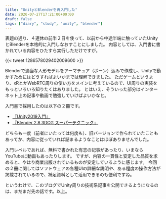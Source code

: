 ```yaml
---
title: "UnityとBlenderを再入門した"
date: 2020-07-27T17:21:00+09:00
draft: false
tags: ["diary", "study", "unity", "blender"]
---
```


表題の通り、４連休の前半２日を使って、以前から中途半端に触っていたUnityとBlenderを本格的に入門しなおすことにしました。
内容としては、入門書に書かれている内容をひたすら実行しただけですが。

{{< tweet 1286578029402009600 >}}

Blenderで適当な人形モデルをアーマチュア（ボーン）込みで作成し、Unityで動かすためにはどうすればよいかまでは理解できました。
ただゲームというより、xRとかWebRTC周りの使い方をメインに考えているので、UI周りの実装をもっといろいろ知りたくはありました。
とはいえ、そういった部分はインターネット上の記事や動画で勉強していけばよいかなと。

入門書で採用したのは以下の２冊です。

- [『Unity2019入門』](https://www.sbcr.jp/product/4815602550/)
- [『Blender 2.8 3DCG スーパーテクニック』](http://www.sotechsha.jp/pc/html/1255.htm)

どちらも一度（前者にいたっては何度も）、旧バージョンで作られていたこともあってか、内容に従っていれば詰まるようなことはほぼありませんでした。

入門レベルであれば、無料で書かれた有志の記事があったり、いまならYouTubeに動画もあったりします。
ですが、内容の一貫性と安定した品質を求めると、やはり商業出版されているものが安定しているように感じます。
今回の２冊に関してはソフトウェアの各種UIの詳細な説明や、ある程度の操作方法が掲載されているので、補足資料として活用できるのも便利ですね。

というわけで、このブログでUnity周りの技術系記事を公開できるようになるのは、まだまだ先の話です。以上。
